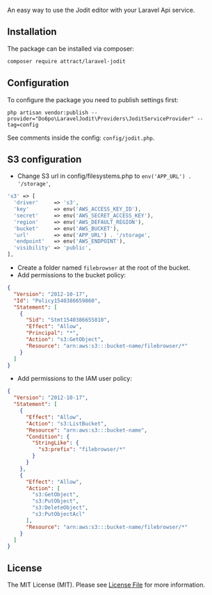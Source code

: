 An easy way to use the Jodit editor with your Laravel Api service.

## Installation

The package can be installed via composer:
``` bash
composer require attract/laravel-jodit
```

## Configuration

To configure the package you need to publish settings first:

```
php artisan vendor:publish --provider="Do6po\LaravelJodit\Providers\JoditServiceProvider" --tag=config
```

See comments inside the config:  `config/jodit.php`.

## S3 configuration

* Change S3 url in config/filesystems.php to `env('APP_URL') . '/storage'`,
```php
's3' => [
  'driver'     => 's3',
  'key'        => env('AWS_ACCESS_KEY_ID'),
  'secret'     => env('AWS_SECRET_ACCESS_KEY'),
  'region'     => env('AWS_DEFAULT_REGION'),
  'bucket'     => env('AWS_BUCKET'),
  'url'        => env('APP_URL') . '/storage',
  'endpoint'   => env('AWS_ENDPOINT'),
  'visibility' => 'public',
],
```
* Create a folder named `filebrowser` at the root of the bucket.
* Add permissions to the bucket policy:
```json
{
  "Version": "2012-10-17",
  "Id": "Policy1540386659860",
  "Statement": [
    {
      "Sid": "Stmt1540386655810",
      "Effect": "Allow",
      "Principal": "*",
      "Action": "s3:GetObject",
      "Resource": "arn:aws:s3:::bucket-name/filebrowser/*"
    }
  ]
}
```
* Add permissions to the IAM user policy:
```json
{
  "Version": "2012-10-17",
  "Statement": [
    {
      "Effect": "Allow",
      "Action": "s3:ListBucket",
      "Resource": "arn:aws:s3:::bucket-name",
      "Condition": {
        "StringLike": {
          "s3:prefix": "filebrowser/*"
        }
      }
    },
    {
      "Effect": "Allow",
      "Action": [
        "s3:GetObject",
        "s3:PutObject",
        "s3:DeleteObject",
        "s3:PutObjectAcl"
      ],
      "Resource": "arn:aws:s3:::bucket-name/filebrowser/*"
    }
  ]
}
```

## License

The MIT License (MIT). Please see [License File](LICENSE.md) for more information.
